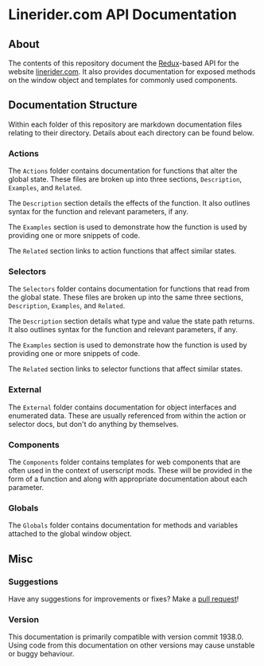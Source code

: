# Linerider.com API Documentation

## About

The contents of this repository document the [Redux](https://redux.js.org/)-based API for the website [linerider.com](https://www.linerider.com). It also provides documentation for exposed methods on the window object and templates for commonly used components.

## Documentation Structure

Within each folder of this repository are markdown documentation files relating to their directory. Details about each directory can be found below.

### Actions

The `Actions` folder contains documentation for functions that alter the global state. These files are broken up into three sections, `Description`, `Examples`, and `Related`.

The `Description` section details the effects of the function. It also outlines syntax for the function and relevant parameters, if any.

The `Examples` section is used to demonstrate how the function is used by providing one or more snippets of code.

The `Related` section links to action functions that affect similar states.

### Selectors

The `Selectors` folder contains documentation for functions that read from the global state. These files are broken up into the same three sections, `Description`, `Examples`, and `Related`.

The `Description` section details what type and value the state path returns. It also outlines syntax for the function and relevant parameters, if any.

The `Examples` section is used to demonstrate how the function is used by providing one or more snippets of code.

The `Related` section links to selector functions that affect similar states.

### External

The `External` folder contains documentation for object interfaces and enumerated data. These are usually referenced from within the action or selector docs, but don't do anything by themselves.

### Components

The `Components` folder contains templates for web components that are often used in the context of userscript mods. These will be provided in the form of a function and along with appropriate documentation about each parameter.

### Globals

The `Globals` folder contains documentation for methods and variables attached to the global window object.

## Misc

### Suggestions

Have any suggestions for improvements or fixes? Make a [pull request](https://github.com/Malizma333/lr-userscript-library/compare)!

### Version

This documentation is primarily compatible with version commit 1938.0. Using code from this documentation on other versions may cause unstable or buggy behaviour.
